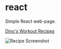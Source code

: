 # react

Simple React web-page.

[Dino's Workout Recipes](https://dino-s-recipes.firebaseapp.com)

![Recipe Screenshot](http://dinocajic.xyz/screenshots/recipe.png "Recipe Website React")
